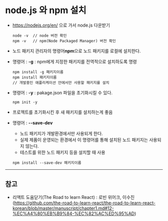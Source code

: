 # node.js 와 npm 설치

  - https://nodejs.org/en/ 으로 가서 node.js 다운받기
  
    ```
    node -v  // node 버전 확인
    npm -v   // npm(Node Packaged Manager) 버전 확인
    ```

  - 노드 패키지 관리자의 명령어**npm**으로 노드 패키지를 로컬에 설치한다.
  - 명령어 : **-g** : npm에게 지정한 패키지를 전역적으로 설치하도록 명령
  
    ```
    npm install -g 패키지이름
    npm install 패키지이름
    // 개발중인 애플리케이션 안에서만 사용할 패키지를 설치
    ```

  - 명령어 : **-y** : pakage.json 파일을 초기화시킬 수 있다.
  
    ```
    npm init -y
    ```

  - 프로젝트를 초기화시킨 후 새 패키지를 설치하는게 좋음
  - 명령어 : **--save-dev**
    + 노드 패키지가 개발환경에서만 사용되게 한다. 
    + 실제 제품이 운영되는 환경에서 이 명령어를 통해 설치된 노드 패키지는 사용되지 않는다.
    + 테스트를 위한 노드 패키지 등을 설치할 때 사용

    ```
    npm install --save-dev 패키지이름
    ```

-----

## 참고
- 리액트 도움닫기(The Road to learn React) : 로빈 위어크, 이수진
(https://github.com/the-road-to-learn-react/the-road-to-learn-react-korean/blob/master/manuscript/chapter1.md#12-%EC%A4%80%EB%B9%84-%EC%82%AC%ED%95%AD)
